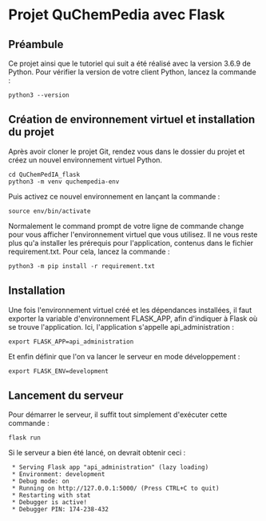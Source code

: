 # Projet QuChemPedia avec Flask

## Préambule

Ce projet ainsi que le tutoriel qui suit a été réalisé avec la version 3.6.9 de Python.
Pour vérifier la version de votre client Python, lancez la commande :

    python3 --version

## Création de environnement virtuel et installation du projet

Après avoir cloner le projet Git, rendez vous dans le dossier du projet et créez un nouvel environnement virtuel Python.

    cd QuChemPedIA_flask
    python3 -m venv quchempedia-env

Puis activez ce nouvel environnement en lançant la commande :

    source env/bin/activate 

Normalement le command prompt de votre ligne de commande change pour vous afficher l'environnement virtuel que vous utilisez.
Il ne vous reste plus qu'a installer les prérequis pour l'application, contenus dans le fichier requirement.txt. Pour cela, lancez la commande :

    python3 -m pip install -r requirement.txt


## Installation
Une fois l'environnement virtuel créé et les dépendances installées, il faut exporter la variable d'environnement FLASK_APP, afin d'indiquer à Flask où se trouve l'application. 
Ici, l'application s'appelle api_administration :

    export FLASK_APP=api_administration

Et enfin définir que l'on va lancer le serveur en mode développement :

    export FLASK_ENV=development


## Lancement du serveur
Pour démarrer le serveur, il suffit tout simplement d'exécuter cette commande :

    flask run


Si le serveur a bien été lancé, on devrait obtenir ceci :

    
     * Serving Flask app "api_administration" (lazy loading)
     * Environment: development
     * Debug mode: on
     * Running on http://127.0.0.1:5000/ (Press CTRL+C to quit)
     * Restarting with stat
     * Debugger is active!
     * Debugger PIN: 174-238-432
